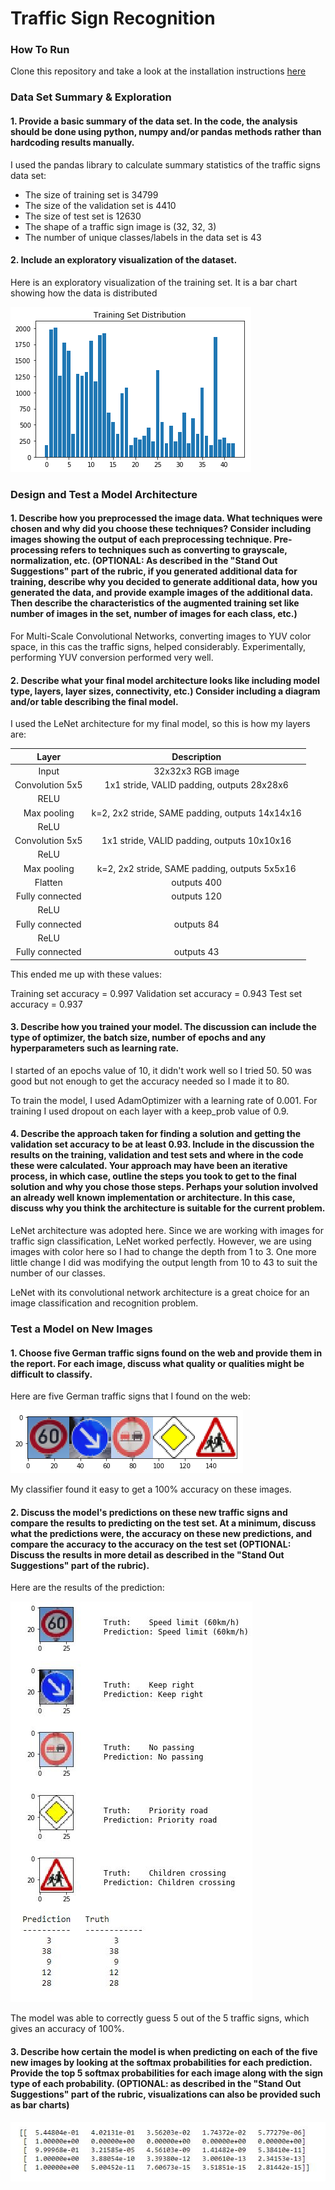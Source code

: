 # **Traffic Sign Recognition** 


### How To Run

Clone this repository and take a look at the installation instructions [here](https://github.com/udacity/CarND-Traffic-Sign-Classifier-Project/blob/master/README.md)


[//]: # (Image References)

[image1]: ./examples/Training_Set_Distribution.png "Training_Set"
[image2]: ./examples/random.png "randomFive"
[image3]: ./examples/predictions.JPG "predictions"
[image4]: ./examples/softmax.JPG "softmax"


### Data Set Summary & Exploration

#### 1. Provide a basic summary of the data set. In the code, the analysis should be done using python, numpy and/or pandas methods rather than hardcoding results manually.

I used the pandas library to calculate summary statistics of the traffic
signs data set:

* The size of training set is 34799
* The size of the validation set is 4410
* The size of test set is 12630
* The shape of a traffic sign image is (32, 32, 3)
* The number of unique classes/labels in the data set is 43

#### 2. Include an exploratory visualization of the dataset.

Here is an exploratory visualization of the training set. It is a bar chart showing how the data is distributed

![alt text][image1]

### Design and Test a Model Architecture

#### 1. Describe how you preprocessed the image data. What techniques were chosen and why did you choose these techniques? Consider including images showing the output of each preprocessing technique. Pre-processing refers to techniques such as converting to grayscale, normalization, etc. (OPTIONAL: As described in the "Stand Out Suggestions" part of the rubric, if you generated additional data for training, describe why you decided to generate additional data, how you generated the data, and provide example images of the additional data. Then describe the characteristics of the augmented training set like number of images in the set, number of images for each class, etc.)

For Multi-Scale Convolutional Networks, converting images to YUV color space, in this cas the traffic signs, helped considerably.
Experimentally, performing YUV conversion performed very well.

#### 2. Describe what your final model architecture looks like including model type, layers, layer sizes, connectivity, etc.) Consider including a diagram and/or table describing the final model.

I used the LeNet architecture for my final model, so this is how my layers are:

| Layer         		|     Description	        					| 
|:---------------------:|:---------------------------------------------:| 
| Input         		| 32x32x3 RGB image   							| 
| Convolution 5x5     	| 1x1 stride, VALID padding, outputs 28x28x6 	|
| RELU					|												|
| Max pooling	      	| k=2, 2x2 stride, SAME padding, outputs 14x14x16 				|
| ReLU	    |       									|
| Convolution 5x5		|1x1 stride, VALID padding, outputs 10x10x16         									|
| ReLU				|         									|
| Max pooling	      	| k=2, 2x2 stride, SAME padding, outputs 5x5x16 				|
| Flatten	      	| outputs 400 				|
| Fully connected	      	| outputs 120 				|
| ReLU				|         									|
| Fully connected	      	| outputs 84 				|
| ReLU				|         									|
| Fully connected	      	| outputs 43 				|


This ended me up with these values:

  Training set accuracy = 0.997
Validation set accuracy = 0.943
      Test set accuracy = 0.937


#### 3. Describe how you trained your model. The discussion can include the type of optimizer, the batch size, number of epochs and any hyperparameters such as learning rate.

I started of an epochs value of 10, it didn't work well so I tried 50. 50 was good but not enough to get the accuracy needed so I made it to 80.

To train the model, I used AdamOptimizer with a learning rate of 0.001. For training I used dropout on each layer with a keep_prob value of 0.9.

#### 4. Describe the approach taken for finding a solution and getting the validation set accuracy to be at least 0.93. Include in the discussion the results on the training, validation and test sets and where in the code these were calculated. Your approach may have been an iterative process, in which case, outline the steps you took to get to the final solution and why you chose those steps. Perhaps your solution involved an already well known implementation or architecture. In this case, discuss why you think the architecture is suitable for the current problem.

LeNet architecture was adopted here. Since we are working with images for traffic sign classification, LeNet worked perfectly.
However, we are using images with color here so I had to change the depth from 1 to 3.
One more little change I did was modifying the output length from 10 to 43 to suit the number of our classes.

LeNet with its convolutional network architecture is a great choice for an image classification and recognition problem.

### Test a Model on New Images

#### 1. Choose five German traffic signs found on the web and provide them in the report. For each image, discuss what quality or qualities might be difficult to classify.

Here are five German traffic signs that I found on the web:

![alt text][image2]

My classifier found it easy to get a 100% accuracy on these images.

#### 2. Discuss the model's predictions on these new traffic signs and compare the results to predicting on the test set. At a minimum, discuss what the predictions were, the accuracy on these new predictions, and compare the accuracy to the accuracy on the test set (OPTIONAL: Discuss the results in more detail as described in the "Stand Out Suggestions" part of the rubric).

Here are the results of the prediction:

![alt text][image3]

The model was able to correctly guess 5 out of the 5 traffic signs, which gives an accuracy of 100%.

#### 3. Describe how certain the model is when predicting on each of the five new images by looking at the softmax probabilities for each prediction. Provide the top 5 softmax probabilities for each image along with the sign type of each probability. (OPTIONAL: as described in the "Stand Out Suggestions" part of the rubric, visualizations can also be provided such as bar charts)

![alt text][image4]
